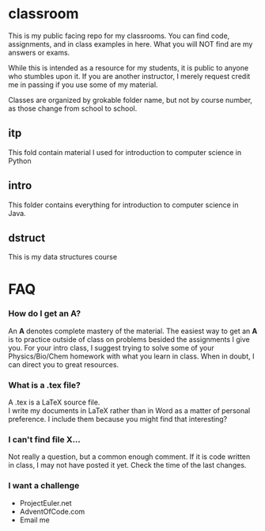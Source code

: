# classroom
This is my public facing repo for my classrooms.  You can find code, assignments, and in class examples in here.  What you will NOT find are my answers or exams.

While this is intended as a resource for my students, it is public to anyone who stumbles upon it.
If you are another instructor, I merely request credit me in passing if you use some of my material. 

Classes are organized by grokable folder name, but not by course number, as those change from school to school.

## itp
This fold contain material I used for introduction to computer science in Python

## intro
This folder contains everything for introduction to computer science in Java.

## dstruct
This is my data structures course





# FAQ

### How do I get an A?
An **A** denotes complete mastery of the material.  The easiest way to get an **A** is to practice outside of class on problems besided the assignments I give you.  For your intro class, I suggest trying to solve some of your Physics/Bio/Chem homework with what you learn in class.  When in doubt, I can direct you to great resources.

### What is a .tex file?
A .tex is a LaTeX source file.  
I write my documents in LaTeX rather than in Word as a matter of personal preference.
I include them because you might find that interesting?

### I can't find file X...
Not really a question, but a common enough comment.  If it is code written in class, I may not have posted it yet.  Check the time of the last changes.

### I want a challenge
 - ProjectEuler.net
 - AdventOfCode.com
 - Email me
